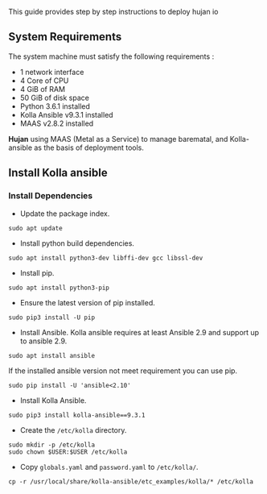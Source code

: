 This guide provides step by step instructions to deploy hujan io

## System Requirements
The system machine must satisfy the following requirements :
- 1 network interface
- 4 Core of CPU
- 4 GiB of RAM
- 50 GiB of disk space
- Python 3.6.1 installed
- Kolla Ansible v9.3.1 installed
- MAAS v2.8.2 installed


**Hujan** using MAAS (Metal as a Service) to manage barematal, and Kolla-ansible as the basis of deployment tools.

## Install Kolla ansible

### Install Dependencies
- Update the package index.  
```
sudo apt update
```

- Install python build dependencies.  
```
sudo apt install python3-dev libffi-dev gcc libssl-dev
```

- Install pip.  

```
sudo apt install python3-pip
```

- Ensure the latest version of pip installed.  
```
sudo pip3 install -U pip
```

- Install Ansible. Kolla ansible requires at least Ansible 2.9 and support up to ansible 2.9.  
```
sudo apt install ansible
```

If the installed ansible version not meet requirement you can use pip. 

```
sudo pip install -U 'ansible<2.10'
```

- Install Kolla Ansible.  
```
sudo pip3 install kolla-ansible==9.3.1
```

- Create the `/etc/kolla` directory.
```
sudo mkdir -p /etc/kolla
sudo chown $USER:$USER /etc/kolla
```

- Copy `globals.yaml` and `password.yaml` to `/etc/kolla/`.  
```
cp -r /usr/local/share/kolla-ansible/etc_examples/kolla/* /etc/kolla
```